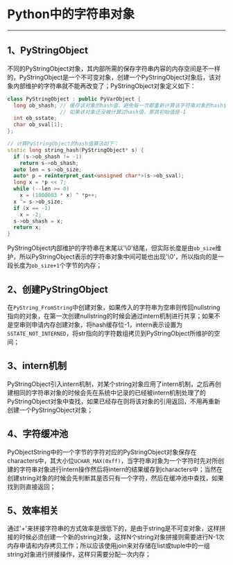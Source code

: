 # **Python中的字符串对象**
***

## **1、PyStringObject**
不同的PyStringObject对象，其内部所需的保存字符串内容的内存空间是不一样的，PyStringObject是一个不可变对象，创建一个PyStringObject对象后，该对象内部维护的字符串就不能再改变了；PyStringObject对象定义如下：
```C++
class PyStringObject : public PyVarObject {
  long ob_shash; // 缓存该对象的hash值，避免每一次都重新计算该字符串对象的hash值；
                 // 如果该对象还没被计算过hash值，那其初始值是-1
  int ob_sstate;
  char ob_sval[1];
};

// 计算PyStringObject的hash值算法如下：
static long string_hash(PyStringObject* s) {
  if (s->ob_shash != -1)
    return s->ob_shash;
  auto len = s->ob_size;
  auto* p = reinterpret_cast<unsigned char*>(s->ob_sval);
  long x = *p << 7;
  while (--len >= 0)
    x = (1000003 * x) ^ *p++;
  x ^= s->ob_size;
  if (x == -1)
    x = -2;
  s->ob_shash = x;
  return x;
}
```
PyStringObject内部维护的字符串在末尾以'\0'结尾，但实际长度是由`ob_size`维护，所以PyStringObject表示的字符串对象中间可能也出现'\0'，所以指向的是一段长度为`ob_size+1`个字节的内存；

## **2、创建PyStringObject**
在`PyString_FromString`中创建对象，如果传入的字符串为空串则传回nullstring指向的对象，在第一次创建nullstring的时候会通过intern机制进行共享；如果不是空串则申请内存创建对象，将hash缓存位-1，intern表示设置为`SSTATE_NOT_INTERNED`，将str指向的字符数组拷贝到PyStringObject所维护的空间；

## **3、intern机制**
PyStringObject引入intern机制，对某个string对象应用了intern机制，之后再创建相同的字符串对象的时候会先在系统中记录的已经被intern机制处理了的PyStringObject对象中查找，如果已经存在则将该对象的引用返回，不用再重新创建一个PyStringObject对象；

## **4、字符缓冲池**
PyObjectString中的一个字节的字符对应的PyStringObject对象保存在characters中，其大小位`UCHAR_MAX(0xff)`，当字符串对象为一个字符时先对所创建的字符串对象进行intern操作然后将intern的结果缓存到characters中；当然在创建string对象的时候会先判断其是否只有一个字符，然后在缓冲池中查找，如果找到则直接返回；

## **5、效率相关**
通过'+'来拼接字符串的方式效率是很低下的，是由于string是不可变对象，这样拼接的时候必须创建一个新的string对象，这样N个string对象拼接则需要进行N-1次内存申请和内存拷贝工作；所以应该使用join来对存储在list或tuple中的一组string对象进行拼接操作，这样只需要分配一次内存；
